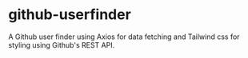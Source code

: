 # github-userfinder
A Github user finder using Axios for data fetching and Tailwind css for styling using Github's REST API. 
